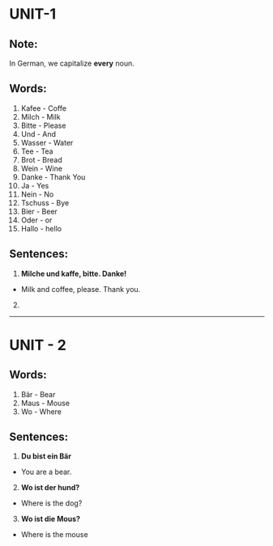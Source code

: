 # UNIT-1
## Note:
In German, we capitalize **every** noun.

## Words:
1. Kafee - Coffe
2. Milch - Milk
3. Bitte - Please
4. Und - And
5. Wasser - Water
6. Tee - Tea
7. Brot - Bread
8. Wein - Wine
9. Danke - Thank You
10. Ja - Yes
11. Nein - No
12. Tschuss - Bye
13. Bier - Beer
14. Oder - or
15. Hallo - hello

## Sentences:
1. **Milche und kaffe, bitte. Danke!**
- Milk and coffee, please. Thank you.

2. 



___
# UNIT - 2
## Words:
1. Bär - Bear
2. Maus - Mouse
3. Wo - Where


## Sentences:
1. **Du bist ein Bär**
- You are a bear. 

2. **Wo ist der hund?**
- Where is the dog? 

3. **Wo ist die Mous?**
- Where is the mouse